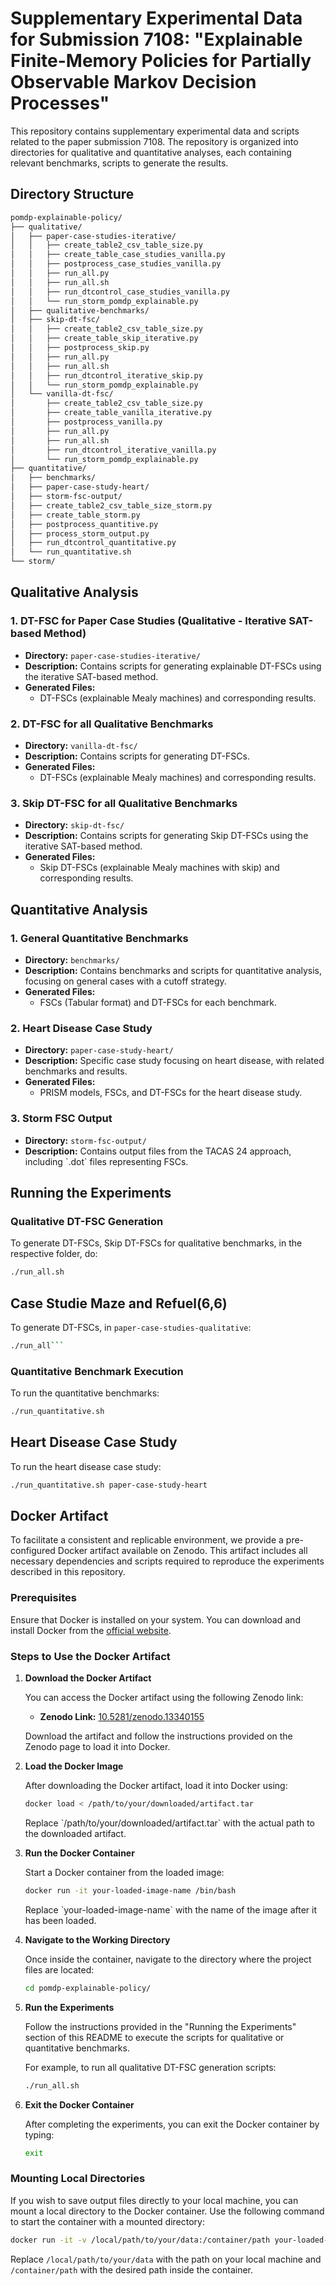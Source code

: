 
# Supplementary Experimental Data for Submission 7108: "Explainable Finite-Memory Policies for Partially Observable Markov Decision Processes"

This repository contains supplementary experimental data and scripts related to the paper submission 7108. The repository is organized into directories for qualitative and quantitative analyses, each containing relevant benchmarks, scripts to generate the results.

## Directory Structure

```bash
pomdp-explainable-policy/
├── qualitative/
│   ├── paper-case-studies-iterative/
│   │   ├── create_table2_csv_table_size.py
│   │   ├── create_table_case_studies_vanilla.py
│   │   ├── postprocess_case_studies_vanilla.py
│   │   ├── run_all.py
│   │   ├── run_all.sh
│   │   ├── run_dtcontrol_case_studies_vanilla.py
│   │   └── run_storm_pomdp_explainable.py
│   ├── qualitative-benchmarks/
│   ├── skip-dt-fsc/
│   │   ├── create_table2_csv_table_size.py
│   │   ├── create_table_skip_iterative.py
│   │   ├── postprocess_skip.py
│   │   ├── run_all.py
│   │   ├── run_all.sh
│   │   ├── run_dtcontrol_iterative_skip.py
│   │   └── run_storm_pomdp_explainable.py
│   └── vanilla-dt-fsc/
│       ├── create_table2_csv_table_size.py
│       ├── create_table_vanilla_iterative.py
│       ├── postprocess_vanilla.py
│       ├── run_all.py
│       ├── run_all.sh
│       ├── run_dtcontrol_iterative_vanilla.py
│       └── run_storm_pomdp_explainable.py
├── quantitative/
│   ├── benchmarks/
│   ├── paper-case-study-heart/
│   ├── storm-fsc-output/
│   ├── create_table2_csv_table_size_storm.py
│   ├── create_table_storm.py
│   ├── postprocess_quantitive.py
│   ├── process_storm_output.py
│   ├── run_dtcontrol_quantitative.py
│   └── run_quantitative.sh
└── storm/
```

## Qualitative Analysis

### 1. **DT-FSC for Paper Case Studies (Qualitative - Iterative SAT-based Method)**
- **Directory:** `paper-case-studies-iterative/`
- **Description:** Contains scripts for generating explainable DT-FSCs using the iterative SAT-based method.
- **Generated Files:**
  - DT-FSCs (explainable Mealy machines) and corresponding results.

### 2. **DT-FSC for all Qualitative Benchmarks**
- **Directory:** `vanilla-dt-fsc/`
- **Description:** Contains scripts for generating DT-FSCs.
- **Generated Files:**
  - DT-FSCs (explainable Mealy machines) and corresponding results.
 
### 3. **Skip DT-FSC for all Qualitative Benchmarks**
- **Directory:** `skip-dt-fsc/`
- **Description:** Contains scripts for generating Skip DT-FSCs using the iterative SAT-based method.
- **Generated Files:**
  - Skip DT-FSCs (explainable Mealy machines with skip) and corresponding results.

## Quantitative Analysis

### 1. **General Quantitative Benchmarks**
- **Directory:** `benchmarks/`
- **Description:** Contains benchmarks and scripts for quantitative analysis, focusing on general cases with a cutoff strategy.
- **Generated Files:**
  - FSCs (Tabular format) and DT-FSCs for each benchmark.

### 2. **Heart Disease Case Study**
- **Directory:** `paper-case-study-heart/`
- **Description:** Specific case study focusing on heart disease, with related benchmarks and results.
- **Generated Files:**
  - PRISM models, FSCs, and DT-FSCs for the heart disease study.

### 3. **Storm FSC Output**
- **Directory:** `storm-fsc-output/`
- **Description:** Contains output files from the TACAS 24 approach, including \`.dot\` files representing FSCs.

## Running the Experiments

### Qualitative DT-FSC Generation
To generate DT-FSCs, Skip DT-FSCs for qualitative benchmarks, in the respective folder, do:
```bash
./run_all.sh
```

## Case Studie Maze and Refuel(6,6)
To generate DT-FSCs, in ```paper-case-studies-qualitative```:
```bash
./run_all```
```

### Quantitative Benchmark Execution
To run the quantitative benchmarks:
```bash
./run_quantitative.sh
```

## Heart Disease Case Study
To run the heart disease case study:
```bash
./run_quantitative.sh paper-case-study-heart
```



## Docker Artifact

To facilitate a consistent and replicable environment, we provide a pre-configured Docker artifact available on Zenodo. This artifact includes all necessary dependencies and scripts required to reproduce the experiments described in this repository.

### Prerequisites

Ensure that Docker is installed on your system. You can download and install Docker from the [official website](https://www.docker.com/get-started).

### Steps to Use the Docker Artifact

1. **Download the Docker Artifact**

   You can access the Docker artifact using the following Zenodo link:

   - **Zenodo Link:** [10.5281/zenodo.13340155](https://doi.org/10.5281/zenodo.13340155)

   Download the artifact and follow the instructions provided on the Zenodo page to load it into Docker.

2. **Load the Docker Image**

   After downloading the Docker artifact, load it into Docker using:

   ```bash
   docker load < /path/to/your/downloaded/artifact.tar
   ```

   Replace \`/path/to/your/downloaded/artifact.tar\` with the actual path to the downloaded artifact.

3. **Run the Docker Container**

   Start a Docker container from the loaded image:

   ```bash
   docker run -it your-loaded-image-name /bin/bash
   ```

   Replace \`your-loaded-image-name\` with the name of the image after it has been loaded.

4. **Navigate to the Working Directory**

   Once inside the container, navigate to the directory where the project files are located:

   ```bash
   cd pomdp-explainable-policy/
   ```

5. **Run the Experiments**

   Follow the instructions provided in the "Running the Experiments" section of this README to execute the scripts for qualitative or quantitative benchmarks.

   For example, to run all qualitative DT-FSC generation scripts:

   ```bash
   ./run_all.sh
   ```

6. **Exit the Docker Container**

   After completing the experiments, you can exit the Docker container by typing:

   ```bash
   exit
   ```

### Mounting Local Directories

If you wish to save output files directly to your local machine, you can mount a local directory to the Docker container. Use the following command to start the container with a mounted directory:

```bash
docker run -it -v /local/path/to/your/data:/container/path your-loaded-image-name /bin/bash
```

Replace `/local/path/to/your/data` with the path on your local machine and `/container/path` with the desired path inside the container.




